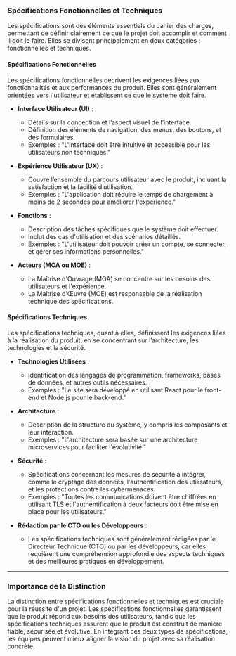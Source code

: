 ### Spécifications Fonctionnelles et Techniques

Les spécifications sont des éléments essentiels du cahier des charges, permettant de définir clairement ce que le projet doit accomplir et comment il doit le faire. Elles se divisent principalement en deux catégories : fonctionnelles et techniques.

#### Spécifications Fonctionnelles

Les spécifications fonctionnelles décrivent les exigences liées aux fonctionnalités et aux performances du produit. Elles sont généralement orientées vers l'utilisateur et établissent ce que le système doit faire.

- **Interface Utilisateur (UI)** : 
  - Détails sur la conception et l’aspect visuel de l’interface.
  - Définition des éléments de navigation, des menus, des boutons, et des formulaires.
  - Exemples : "L'interface doit être intuitive et accessible pour les utilisateurs non techniques."

- **Expérience Utilisateur (UX)** : 
  - Couvre l’ensemble du parcours utilisateur avec le produit, incluant la satisfaction et la facilité d’utilisation.
  - Exemples : "L'application doit réduire le temps de chargement à moins de 2 secondes pour améliorer l'expérience."

- **Fonctions** : 
  - Description des tâches spécifiques que le système doit effectuer.
  - Inclut des cas d'utilisation et des scénarios détaillés.
  - Exemples : "L'utilisateur doit pouvoir créer un compte, se connecter, et gérer ses informations personnelles."

- **Acteurs (MOA ou MOE)** :
  - La Maîtrise d'Ouvrage (MOA) se concentre sur les besoins des utilisateurs et l'expérience.
  - La Maîtrise d'Œuvre (MOE) est responsable de la réalisation technique des spécifications.

#### Spécifications Techniques

Les spécifications techniques, quant à elles, définissent les exigences liées à la réalisation du produit, en se concentrant sur l’architecture, les technologies et la sécurité.

- **Technologies Utilisées** :
  - Identification des langages de programmation, frameworks, bases de données, et autres outils nécessaires.
  - Exemples : "Le site sera développé en utilisant React pour le front-end et Node.js pour le back-end."

- **Architecture** :
  - Description de la structure du système, y compris les composants et leur interaction.
  - Exemples : "L'architecture sera basée sur une architecture microservices pour faciliter l'évolutivité."

- **Sécurité** :
  - Spécifications concernant les mesures de sécurité à intégrer, comme le cryptage des données, l'authentification des utilisateurs, et les protections contre les cybermenaces.
  - Exemples : "Toutes les communications doivent être chiffrées en utilisant TLS et l'authentification à deux facteurs doit être mise en place pour les utilisateurs."

- **Rédaction par le CTO ou les Développeurs** :
  - Les spécifications techniques sont généralement rédigées par le Directeur Technique (CTO) ou par les développeurs, car elles requièrent une compréhension approfondie des aspects techniques et des meilleures pratiques en développement.

---

### Importance de la Distinction

La distinction entre spécifications fonctionnelles et techniques est cruciale pour la réussite d'un projet. Les spécifications fonctionnelles garantissent que le produit répond aux besoins des utilisateurs, tandis que les spécifications techniques assurent que le produit est construit de manière fiable, sécurisée et évolutive. En intégrant ces deux types de spécifications, les équipes peuvent mieux aligner la vision du projet avec sa réalisation concrète.